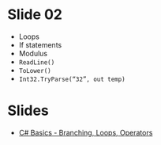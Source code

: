 # Slide 02

  - Loops
  - If statements
  - Modulus
  - `ReadLine()`
  - `ToLower()`
  - `Int32.TryParse(“32”, out temp)`
  
# Slides

  - [C# Basics - Branching, Loops, Operators](https://docs.google.com/presentation/d/1ie0GTVItIF3u68RxebVtxljDwD7t2AxyK--sNG8Pol0/edit#slide=id.g13659664e8_0_174)